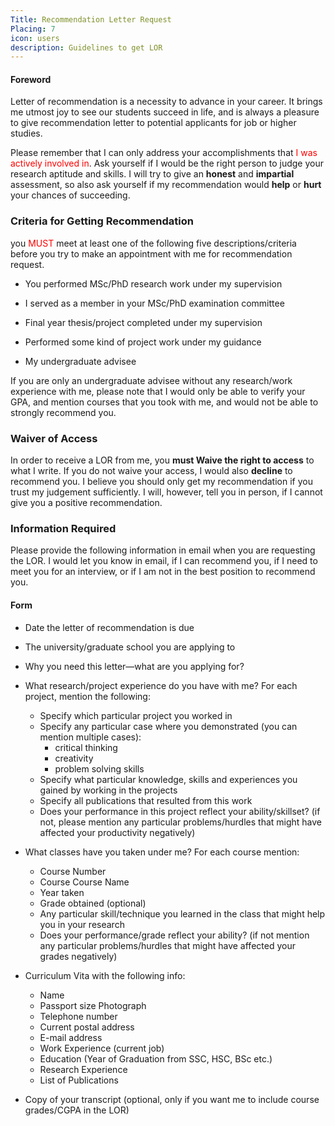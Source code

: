 ```yaml
---
Title: Recommendation Letter Request
Placing: 7
icon: users
description: Guidelines to get LOR
---
```


#### Foreword
Letter of recommendation is a necessity to advance in your career. It brings me utmost joy to see our students succeed in life, and is always a pleasure to give recommendation letter to potential applicants for job or higher studies. 

Please remember that I can only address your accomplishments that <span style="color:red">I was actively involved in</span>. Ask yourself if I would be the right person to judge your research aptitude and skills. I will try to give an **honest** and **impartial** assessment, so also ask yourself if my recommendation would **help** or **hurt** your chances of succeeding.

### Criteria for Getting Recommendation
you <span style="color:red">MUST</span> meet at least one of the following five descriptions/criteria before you try to make an appointment with me for recommendation request.

  * You performed MSc/PhD research work under my supervision
  
  * I served as a  member in your MSc/PhD examination committee
  
  * Final year thesis/project completed under my supervision
  
  * Performed some kind of project work under my guidance
  
  * My undergraduate advisee 

If you are only an undergraduate advisee without any research/work experience with me, please note that I would only be able to verify your GPA, and mention courses that you took with me, and would not be able to strongly recommend you.

### Waiver of Access
In order to receive a LOR from me, you **must Waive the right to access** to what I write. If you do not waive your access, I would also **decline** to recommend you. I believe you should only get my recommendation if you trust my judgement sufficiently. I will, however, tell you in person, if I cannot give you a positive recommendation.

### Information Required
Please provide the following information in email when you are requesting the LOR. I would let you know in email, if I can recommend you, if I need to meet you for an interview, or if I am not in the best position to recommend you.
#### Form
* Date the letter of recommendation is due

* The university/graduate school you are applying to

* Why you need this letter—what are you applying for?

* What research/project experience do you have with me? For each project, mention the following:
  - Specify which particular project you worked in
  - Specify any particular case where you demonstrated (you can mention multiple cases):
    - critical thinking 
    - creativity
    - problem solving skills 
  - Specify what particular knowledge, skills and experiences you gained by working in the projects
  - Specify all publications that resulted from this work
  - Does your performance in this project reflect your ability/skillset? (if not, please mention any particular problems/hurdles that might have affected your productivity negatively)   
  
* What classes have you taken under me?  For each course mention:
  - Course Number
  - Course Course Name
  - Year taken
  - Grade obtained (optional)
  - Any particular skill/technique you learned in the class that might help you in your research
  - Does your performance/grade reflect your ability? (if not mention any particular problems/hurdles that might have affected your grades negatively)

* Curriculum Vita with the following info:
  - Name
  - Passport size Photograph
  - Telephone number
  - Current postal address
  - E-mail address
  - Work Experience (current job)
  - Education (Year of Graduation from SSC, HSC, BSc etc.)
  - Research Experience
  - List of Publications

* Copy of your transcript (optional, only if you want me to include course grades/CGPA in the LOR)
